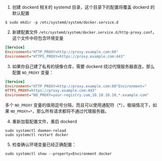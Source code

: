 1. 创建 dockerd 相关的 systemd 目录，这个目录下的配置将覆盖 dockerd 的默认配置

```shell
$ sudo mkdir -p /etc/systemd/system/docker.service.d
```

2. 新建配置文件 `/etc/systemd/system/docker.service.d/http-proxy.conf`，这个文件中将包含环境变量

```ini
[Service]
Environment="HTTP_PROXY=http://proxy.example.com:80"
Environment="HTTPS_PROXY=https://proxy.example.com:443"
```

3. 如果你自己建了私有的镜像仓库，需要 dockerd 绕过代理服务器直连，那么配置 `NO_PROXY` 变量：

```ini
[Service]
Environment="HTTP_PROXY=http://proxy.example.com:80"Environment="
HTTPS_PROXY=https://proxy.example.com:443"
Environment="NO_PROXY=your-registry.com,10.10.10.10,*.example.com"
```

多个 `NO_PROXY` 变量的值用逗号分隔，而且可以使用通配符（*），极端情况下，如果 `NO_PROXY=*`，那么所有请求都将不通过代理服务器。

4. 重新加载配置文件，重启 dockerd

```shell
sudo systemctl daemon-reload
sudo systemctl restart docker
```

5. 检查确认环境变量已经正确配置：

```shell
sudo systemctl show --property=Environment docker
```